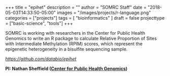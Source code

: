+++
title = "epihet"
description = ""
author = "SOMRC Staff"
date = "2018-05-03T14:33:50-05:00"
images = "/images/projects/r-language.png"
categories = ["projects"]
tags = [
    "bioinformatics"
]
draft = false
projecttype = ["basic-science", "tools"]
+++

SOMRC is working with researchers in the Center for Public Health Genomics to write an R package to calculate Relative Proportion of Sites with Intermediate Methylation (RPIM) scores, which represent the epigenetic heterogeneity in a bisulfite sequencing sample.

*<https://github.com/databio/epihet>*

**PI: Nathan Sheffield ([Center for Public Health Genomics](https://med.virginia.edu/cphg/))**
